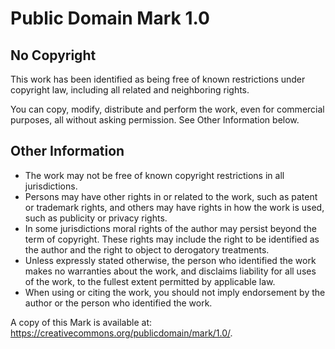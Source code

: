 Public Domain Mark 1.0
======================
No Copyright
------------
This work has been identified as being free of known restrictions under copyright law, including all related and neighboring rights.

You can copy, modify, distribute and perform the work, even for commercial purposes, all without asking permission. See Other Information below.

Other Information
-----------------
- The work may not be free of known copyright restrictions in all jurisdictions.
- Persons may have other rights in or related to the work, such as patent or trademark rights, and others may have rights in how the work is used, such as publicity or privacy rights.
- In some jurisdictions moral rights of the author may persist beyond the term of copyright. These rights may include the right to be identified as the author and the right to object to derogatory treatments.
- Unless expressly stated otherwise, the person who identified the work makes no warranties about the work, and disclaims liability for all uses of the work, to the fullest extent permitted by applicable law.
- When using or citing the work, you should not imply endorsement by the author or the person who identified the work.

A copy of this Mark is available at: <https://creativecommons.org/publicdomain/mark/1.0/>.

